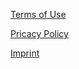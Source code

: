 
[Terms of Use](https://chris20008.github.io/O-n-e-D-a-y-Info/terms-of-use)

[Pricacy Policy](https://chris20008.github.io/O-n-e-D-a-y-Info/privacy-policy)

[Imprint](https://chris20008.github.io/O-n-e-D-a-y-Info/imprint)
